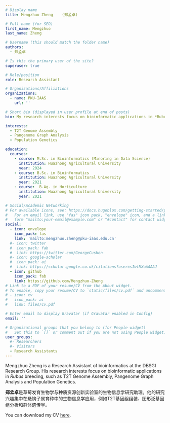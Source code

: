 ```yaml
---
# Display name
title: Mengzhuo Zheng    (郑孟卓)

# Full name (for SEO)
first_name: Mengzhuo
last_name: Zheng

# Username (this should match the folder name)
authors:
  - 郑孟卓

# Is this the primary user of the site?
superuser: true

# Role/position
role: Research Assistant

# Organizations/Affiliations
organizations:
  - name: PKU-IAAS
    url: ''

# Short bio (displayed in user profile at end of posts)
bio: My research interests focus on bioinformatic applications in *Rubus* breeding, such as T2T Genome Assembly, Pangenome Graph Analysis and Population Genetics.

interests:
  - T2T Genome Assembly
  - Pangenome Graph Analysis 
  - Population Genetics

education:
  courses:
    - course: M.Sc. in Bioinformatics (Minoring in Data Science)
      institution: Huazhong Agricultural University
      year: 2024
    - course: B.Sc. in Bioinformatics
      institution: Huazhong Agricultural University
      year: 2021
    - course:  B.Ag. in Horticulture
      institution: Huazhong Agricultural University
      year: 2021

# Social/Academic Networking
# For available icons, see: https://docs.hugoblox.com/getting-started/page-builder/#icons
#   For an email link, use "fas" icon pack, "envelope" icon, and a link in the
#   form "mailto:your-email@example.com" or "#contact" for contact widget.
social:
  - icon: envelope
    icon_pack: fas
    link: 'mailto:mengzhuo.zheng@pku-iaas.edu.cn'
  #- icon: twitter
  #  icon_pack: fab
  #  link: https://twitter.com/GeorgeCushen
  #- icon: google-scholar
  #  icon_pack: ai
  #  link: https://scholar.google.co.uk/citations?user=sIwtMXoAAAAJ
  - icon: github
    icon_pack: fab
    link: https://github.com/Mengzhuo-Zheng
# Link to a PDF of your resume/CV from the About widget.
# To enable, copy your resume/CV to `static/files/cv.pdf` and uncomment the lines below.
# - icon: cv
#   icon_pack: ai
#   link: files/cv.pdf

# Enter email to display Gravatar (if Gravatar enabled in Config)
email: ''

# Organizational groups that you belong to (for People widget)
#   Set this to `[]` or comment out if you are not using People widget.
user_groups:
  #- Researchers
  #- Visitors
  - Research Assistants
---
```


Mengzhuo Zheng is a Research Assistant of bioinformatics at the DBSGI Research Group. His research interests focus on bioinformatic applications in *Rubus* breeding, such as T2T Genome Assembly, Pangenome Graph Analysis and Population Genetics.

**郑孟卓**是草莓发育生物学与种质资源创新实验室的生物信息学研究助理。他的研究兴趣集中在悬钩子属育种中的生物信息学应用，例如T2T基因组组装、图形泛基因组分析和群体遗传学。

You can download my CV [here](./CV.pdf).